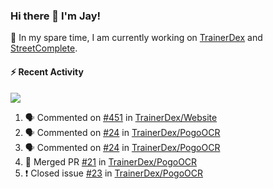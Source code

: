 ### Hi there 👋 I'm Jay!

🔭 In my spare time, I am currently working on [TrainerDex](https://www.github.com/TrainerDex) and [StreetComplete](https://github.com/streetcomplete/StreetComplete).

#### :zap: Recent Activity

[<img src="https://github-readme-stats.vercel.app/api/wakatime?username=TurnrDev&layout=compact&custom_title=Last 7 Days Language Breakdown" />](https://wakatime.com/@TurnrDev)
<br>
<!--START_SECTION:activity-->
1. 🗣 Commented on [#451](https://github.com/TrainerDex/Website/issues/451) in [TrainerDex/Website](https://github.com/TrainerDex/Website)
2. 🗣 Commented on [#24](https://github.com/TrainerDex/PogoOCR/issues/24) in [TrainerDex/PogoOCR](https://github.com/TrainerDex/PogoOCR)
3. 🗣 Commented on [#24](https://github.com/TrainerDex/PogoOCR/issues/24) in [TrainerDex/PogoOCR](https://github.com/TrainerDex/PogoOCR)
4. 🎉 Merged PR [#21](https://github.com/TrainerDex/PogoOCR/pull/21) in [TrainerDex/PogoOCR](https://github.com/TrainerDex/PogoOCR)
5. ❗️ Closed issue [#23](https://github.com/TrainerDex/PogoOCR/issues/23) in [TrainerDex/PogoOCR](https://github.com/TrainerDex/PogoOCR)
<!--END_SECTION:activity-->
